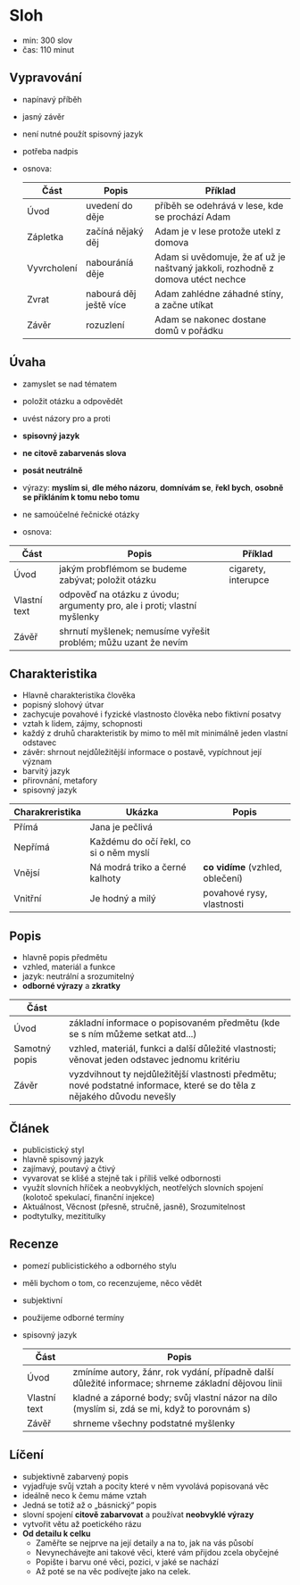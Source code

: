 # Sloh

- min: 300 slov
- čas: 110 minut

## Vypravování

- napínavý příběh
- jasný závěr
- není nutné použít spisovný jazyk
- potřeba nadpis
- osnova:

  | Část        | Popis                  | Příklad                                                                         |
  | ----------- | ---------------------- | ------------------------------------------------------------------------------- |
  | Úvod        | uvedení do děje        | příběh se odehrává v lese, kde se prochází Adam                                 |
  | Zápletka    | začíná nějaký děj      | Adam je v lese protože utekl z domova                                           |
  | Vyvrcholení | nabouráníá děje        | Adam si uvědomuje, že ať už je naštvaný jakkoli, rozhodně z domova utéct nechce |
  | Zvrat       | nabourá děj ještě více | Adam zahlédne záhadné stíny, a začne utíkat                                     |
  | Závěr       | rozuzlení              | Adam se nakonec dostane domů v pořádku                                          |

## Úvaha

- zamyslet se nad tématem
- položit otázku a odpovědět
- uvést názory pro a proti

- **spisovný jazyk**
- **ne citově zabarvenás slova**
- **posát neutrálně**
- výrazy: **myslím si**, **dle mého názoru**, **domnívám se**, **řekl bych**, **osobně se přikláním k tomu nebo tomu**
- ne samoúčelné řečnické otázky
- osnova:

| Část         | Popis                                                                   | Příklad             |
| ------------ | ----------------------------------------------------------------------- | ------------------- |
| Úvod         | jakým probflémom se budeme zabývat; položit otázku                      | cigarety, interupce |
| Vlastní text | odpověď na otázku z úvodu; argumenty pro, ale i proti; vlastní myšlenky |                     |
| Závěř        | shrnutí myšlenek; nemusíme vyřešit problém; můžu uzant že nevím         |

## Charakteristika

- Hlavně charakteristika člověka
- popisný slohový útvar
- zachycuje povahové i fyzické vlastnosto člověka nebo fiktivní posatvy
- vztah k lidem, zájmy, schopnosti
- každý z druhů charakteristik by mimo to měl mít minimálně jeden vlastní odstavec
- závěr: shrnout nejdůležitější informace o postavě, vypíchnout její význam
- barvitý jazyk
- přirovnání, metafory
- spisovný jazyk

| Charakreristika | Ukázka                                 | Popis                            |
| --------------- | -------------------------------------- | -------------------------------- |
| Přímá           | Jana je pečlivá                        |
| Nepřímá         | Každému do očí řekl, co si o něm myslí |
| Vnějsí          | Ná modrá triko a černé kalhoty         | **co vidíme** (vzhled, oblečení) |
| Vnitřní         | Je hodný a milý                        | povahové rysy, vlastnosti        |

## Popis

- hlavně popis předmětu
- vzhled, materiál a funkce
- jazyk: neutrální a srozumitelný
- **odborné výrazy** a **zkratky**

| Část          |                                                                                                                         |
| ------------- | ----------------------------------------------------------------------------------------------------------------------- |
| Úvod          | základní informace o popisovaném předmětu (kde se s ním můžeme setkat atd...)                                           |
| Samotný popis | vzhled, materiál, funkci a další důležité vlastnosti; věnovat jeden odstavec jednomu kritériu                           |
| Závěr         | vyzdvihnout ty nejdůležitější vlastnosti předmětu; nové podstatné informace, které se do těla z nějakého důvodu nevešly |

## Článek

- publicistický styl
- hlavně spisovný jazyk
- zajímavý, poutavý a čtivý
- vyvarovat se klišé a stejně tak i příliš velké odbornosti
- využít slovních hříček a neobvyklých, neotřelých slovních spojení (kolotoč spekulací, finanční injekce)
- Aktuálnost, Věcnost (přesně, stručně, jasně), Srozumitelnost
- podtytulky, mezititulky

## Recenze

- pomezí publicistického a odborného stylu
- měli bychom o tom, co recenzujeme, něco vědět
- subjektivní
- použijeme odborné termíny
- spisovný jazyk

  | Část         | Popis                                                                                               |
  | ------------ | --------------------------------------------------------------------------------------------------- |
  | Úvod         | zmíníme autory, žánr, rok vydání, případně další důležité informace; shrneme základní dějovou linii |
  | Vlastní text | kladné a záporné body; svůj vlastní názor na dílo (myslím si, zdá se mi, když to porovnám s)        |
  | Závěř        | shrneme všechny podstatné myšlenky                                                                  |

## Líčení

- subjektivně zabarvený popis
- vyjadřuje svůj vztah a pocity které v něm vyvolává popisovaná věc
- ideálně neco k čemu máme vztah
- Jedná se totiž až o „básnický“ popis
- slovní spojení **citově zabarvovat** a používat **neobvyklé výrazy**
- vytvořit větu až poetického rázu
- **Od detailu k celku**
  - Zaměřte se nejprve na její detaily a na to, jak na vás působí
  - Nevynechávejte ani takové věci, které vám přijdou zcela obyčejné
  - Popište i barvu oné věci, pozici, v jaké se nachází
  - Až poté se na věc podívejte jako na celek.
